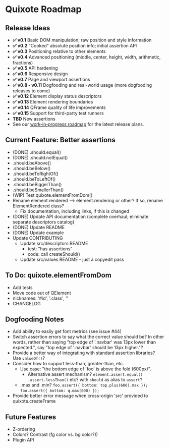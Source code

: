 # Quixote Roadmap

## Release Ideas

* **✅ v0.1** Basic DOM manipulation; raw position and style information
* **✅ v0.2** "Cooked" absolute position info; initial assertion API
* **✅ v0.3** Positioning relative to other elements
* **✅ v0.4** Advanced positioning (middle, center, height, width, arithmetic, fractions)
* **✅ v0.5** API hardening
* **✅ v0.6** Responsive design
* **✅ v0.7** Page and viewport assertions
* **✅ v0.8 - v0.11** Dogfooding and real-world usage (more dogfooding releases to come)
* **✅ v0.12** Element display status descriptors
* **✅ v0.13** Element rendering boundaries
* **✅ v0.14** QFrame quality of life improvements
* **✅ v0.15** Support for third-party test runners
* **TBD** New assertions
* See our [work-in-progress roadmap](https://github.com/jamesshore/quixote/blob/master/ROADMAP.md) for the latest release plans.


## Current Feature: Better assertions

* (DONE) .should.equal()
* (DONE) .should.notEqual()
* .should.beAbove()
* .should.beBelow()
* .should.beToRightOf()
* .should.beToLeftOf()
* .should.beBiggerThan()
* .should.beSmallerThan()
* (WIP) Test quixote.elementFromDom()
* Rename element.rendered --> element.rendering or other? If so, rename ElementRendered class?
	* Fix documentation, including links, if this is changed
* (DONE) Update API documentation (complete overhaul; eliminate separate descriptors catalog)
* (DONE) Update README
* (DONE) Update example
* Update CONTRIBUTING
	* Update src/descriptors README
		* test: "has assertions"
		* code: call createShould()
	* Update src/values README - just a copyedit pass


## To Do: quixote.elementFromDom

* Add tests
* Move code out of QElement
* nicknames: '#id', '.class', '<tag>'
* CHANGELOG


## Dogfooding Notes

* Add ability to easily get font metrics (see issue #44)
* Switch assertion errors to say what the correct value should be? In other words, rather than saying "top edge of '.navbar' was 13px lower than expected.", say "top edge of '.navbar' should be 13px higher."?
* Provide a better way of integrating with standard assertion libraries? Use `valueOf()`?
* Consider how to support less-than, greater-than, etc.
  * Use case: "the bottom edge of 'foo' is above the fold (600px)".
	* Alternative assert mechanism? `element.assert.equal()` `.assert.lessThan()` etc? with `should` as alias to `assert`?
  * .max and .min?  `foo.assert({ bottom: top.plus(600).max });`   `foo.assert({ bottom: q.max(600) });`
* Provide better error message when cross-origin 'src' provided to quixote.createFrame


## Future Features

* Z-ordering
* Colors? Contrast (fg color vs. bg color?))
* Plugin API
